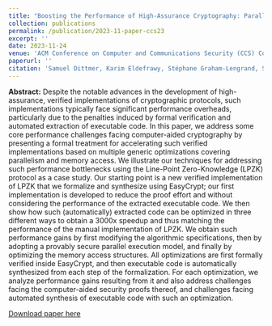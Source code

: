 ```yaml
---
title: "Boosting the Performance of High-Assurance Cryptography: Parallel Execution and Optimizing Memory Access in Formally-Verified Line-Point Zero-Knowledge"
collection: publications
permalink: /publication/2023-11-paper-ccs23
excerpt: ''
date: 2023-11-24
venue: 'ACM Conference on Computer and Communications Security (CCS) Copenhagen, Denmark 2023'
paperurl: ''
citation: 'Samuel Dittmer, Karim Eldefrawy, Stéphane Graham-Lengrand, Steve Lu, Rafail Ostrovsky and Vitor Pereira. Boosting the Performance of High-Assurance Cryptography: Parallel Execution and Optimizing Memory Access in Formally-Verified Line-Point Zero-Knowledge. ACM Conference on Computer and Communications Security (CCS) Copenhagen, Denmark 2023'
---
```

**Abstract:** Despite the notable advances in the development of high-assurance, verified implementations of cryptographic protocols, such implementations typically face significant performance overheads, particularly due to the penalties induced by formal verification and automated extraction of executable code. In this paper, we address some core performance challenges facing computer-aided cryptography by presenting a formal treatment for accelerating such verified implementations based on multiple generic optimizations covering parallelism and memory access. We illustrate our techniques for addressing such performance bottlenecks using the Line-Point Zero-Knowledge (LPZK) protocol as a case study. Our starting point is a new verified implementation of LPZK that we formalize and synthesize using EasyCrypt; our first implementation is developed to reduce the proof effort and without considering the performance of the extracted executable code. We then show how such (automatically) extracted code can be optimized in three different ways to obtain a 3000x speedup and thus matching the performance of the manual implementation of LPZK. We obtain such performance gains by first  modifying the algorithmic specifications, then by adopting a provably secure parallel execution model, and finally by optimizing the memory access structures. All optimizations are first formally verified inside EasyCrypt, and then executable code is automatically synthesized from each step of the formalization. For each optimization, we analyze performance gains resulting from it and also address challenges facing the computer-aided security proofs thereof, and challenges facing automated synthesis of executable code with such an optimization.

[Download paper here](https://eprint.iacr.org/2023/1322.pdf)